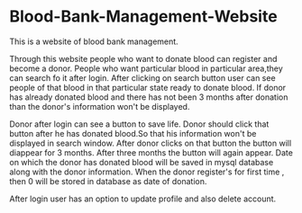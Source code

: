# Blood-Bank-Management-Website
This is a website of blood bank management.

Through this website people who want to donate blood can register and become a donor.
People who want particular blood in particular area,they can search fo it after login.
After clicking on search button user can see people of that blood in that particular state ready to donate blood.
If donor has already donated blood and there has not been 3 months after donation than the donor's information won't be displayed.

Donor after login can see a button to save life.
Donor should click that button after he has donated blood.So that his information won't be displayed in search window.
After donor clicks on that button the button will diappear for 3 months.
After three months the button will again appear.
Date on which the donor has donated blood will be saved in mysql database along with the donor information.
When the donor register's for first time , then 0 will be stored in database as date of donation.

After login user has an option to update profile and also delete account.
